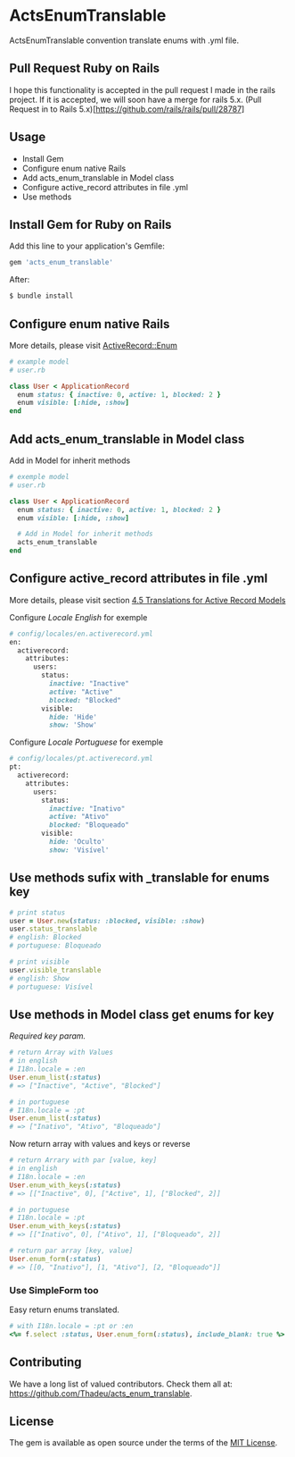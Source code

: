 # ActsEnumTranslable
ActsEnumTranslable convention translate enums with .yml file.

## Pull Request Ruby on Rails
I hope this functionality is accepted in the pull request I made in the rails project. If it is accepted, we will soon have a merge for rails 5.x. (Pull Request in to Rails 5.x)[https://github.com/rails/rails/pull/28787]

## Usage
* Install Gem
* Configure enum native Rails
* Add acts_enum_translable in Model class
* Configure active_record attributes in file .yml
* Use methods

## Install Gem for Ruby on Rails
Add this line to your application's Gemfile:

```ruby
gem 'acts_enum_translable'
```

After:
```bash
$ bundle install
```

## Configure enum native Rails
More details, please visit [ActiveRecord::Enum](http://api.rubyonrails.org/classes/ActiveRecord/Enum.html)

```ruby
# example model
# user.rb

class User < ApplicationRecord
  enum status: { inactive: 0, active: 1, blocked: 2 }
  enum visible: [:hide, :show]
end
```
## Add acts_enum_translable in Model class

Add in Model for inherit methods

```ruby
# exemple model
# user.rb

class User < ApplicationRecord
  enum status: { inactive: 0, active: 1, blocked: 2 }
  enum visible: [:hide, :show]

  # Add in Model for inherit methods
  acts_enum_translable
end
```

## Configure active_record attributes in file .yml

More details, please visit section [4.5 Translations for Active Record Models](http://guides.rubyonrails.org/i18n.html#translations-for-active-record-models)

Configure *Locale English* for exemple

```ruby
# config/locales/en.activerecord.yml
en:
  activerecord:
    attributes:
      users:
        status:
          inactive: "Inactive"
          active: "Active"
          blocked: "Blocked"
        visible:
          hide: 'Hide'
          show: 'Show'
```

Configure *Locale Portuguese* for exemple

```ruby
# config/locales/pt.activerecord.yml
pt:
  activerecord:
    attributes:
      users:
        status:
          inactive: "Inativo"
          active: "Ativo"
          blocked: "Bloqueado"
        visible:
          hide: 'Oculto'
          show: 'Visível'
```

## Use methods sufix with _translable for enums key
```ruby
# print status
user = User.new(status: :blocked, visible: :show)
user.status_translable
# english: Blocked
# portuguese: Bloqueado

# print visible
user.visible_translable
# english: Show
# portuguese: Visível
```

## Use methods in Model class get enums for key

_Required key param._

```ruby
# return Array with Values
# in english
# I18n.locale = :en
User.enum_list(:status)
# => ["Inactive", "Active", "Blocked"]

# in portuguese
# I18n.locale = :pt
User.enum_list(:status)
# => ["Inativo", "Ativo", "Bloqueado"]
```

Now return array with values and keys or reverse

```ruby
# return Arrary with par [value, key]
# in english
# I18n.locale = :en
User.enum_with_keys(:status)
# => [["Inactive", 0], ["Active", 1], ["Blocked", 2]]

# in portuguese
# I18n.locale = :pt
User.enum_with_keys(:status)
# => [["Inativo", 0], ["Ativo", 1], ["Bloqueado", 2]]

# return par array [key, value]
User.enum_form(:status)
# => [[0, "Inativo"], [1, "Ativo"], [2, "Bloqueado"]]
```

### Use SimpleForm too

Easy return enums translated.

```ruby
# with I18n.locale = :pt or :en
<%= f.select :status, User.enum_form(:status), include_blank: true %>
```

## Contributing

We have a long list of valued contributors. Check them all at: https://github.com/Thadeu/acts_enum_translable.

## License
The gem is available as open source under the terms of the [MIT License](http://opensource.org/licenses/MIT).
